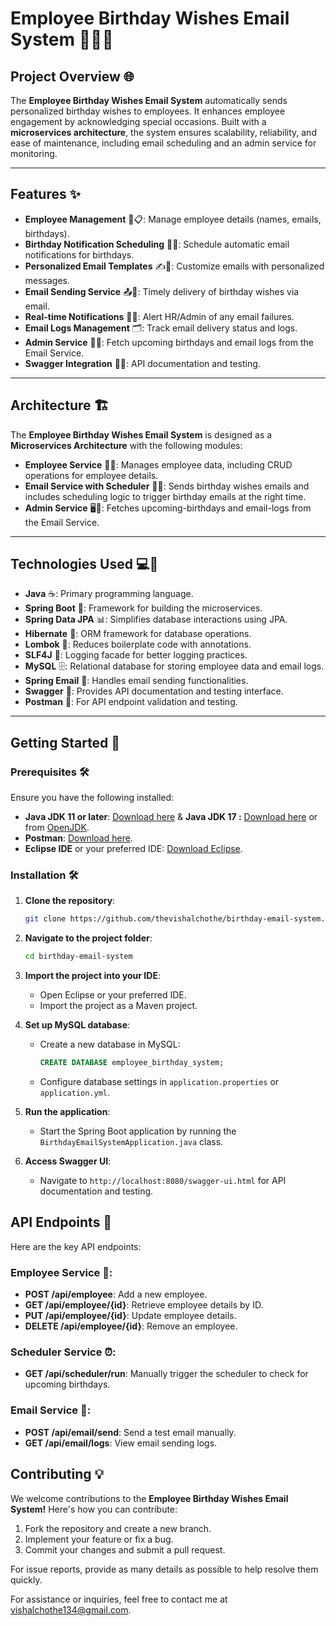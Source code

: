 # **Employee Birthday Wishes Email System** 🎉🎂📧

## **Project Overview** 🌐

The **Employee Birthday Wishes Email System** automatically sends personalized birthday wishes to employees. It enhances employee engagement by acknowledging special occasions. Built with a **microservices architecture**, the system ensures scalability, reliability, and ease of maintenance, including email scheduling and an admin service for monitoring.

---

## **Features** ✨

-  **Employee Management** 👤📋: Manage employee details (names, emails, birthdays).
- **Birthday Notification Scheduling** 🎂⏰: Schedule automatic email notifications for birthdays.
- **Personalized Email Templates** ✍️📧: Customize emails with personalized messages.
- **Email Sending Service** 📤📨: Timely delivery of birthday wishes via email.
- **Real-time Notifications** 🔔📲: Alert HR/Admin of any email failures.
- **Email Logs Management** 🗂️: Track email delivery status and logs.
- **Admin Service** 🧑‍💼: Fetch upcoming birthdays and email logs from the Email Service.
- **Swagger Integration** 📜📂: API documentation and testing.

---

## **Architecture** 🏗️

The **Employee Birthday Wishes Email System** is designed as a **Microservices Architecture** with the following modules:

- **Employee Service** 🧑‍💼: Manages employee data, including CRUD operations for employee details.
- **Email Service with Scheduler** 📧⏰: Sends birthday wishes emails and includes scheduling logic to trigger birthday emails at the right time.
- **Admin Service** 🖥️🔔: Fetches upcoming-birthdays and email-logs from the Email Service.
---

## **Technologies Used** 💻🔧

- **Java** ☕️: Primary programming language.
- **Spring Boot** 🌱: Framework for building the microservices.
- **Spring Data JPA** 📊: Simplifies database interactions using JPA.
- **Hibernate** 🔄: ORM framework for database operations.
- **Lombok** 📜: Reduces boilerplate code with annotations.
- **SLF4J** 📖: Logging facade for better logging practices.
- **MySQL** 🗄️: Relational database for storing employee data and email logs.
- **Spring Email** 📧: Handles email sending functionalities.
- **Swagger** 📜: Provides API documentation and testing interface.
- **Postman** 🔑: For API endpoint validation and testing.

---

## **Getting Started** 🚀

### **Prerequisites** 🛠️

Ensure you have the following installed:

- **Java JDK 11 or later**: [Download here](https://www.oracle.com/java/technologies/javase-jdk11-downloads.html) & **Java JDK 17 :** [Download here](https://www.oracle.com/java/technologies/javase-jdk17-downloads.html) or from [OpenJDK](https://openjdk.java.net/).
- **Postman**: [Download here](https://www.postman.com/downloads/).
- **Eclipse IDE** or your preferred IDE: [Download Eclipse](https://www.eclipse.org/downloads/packages/release/2023-09/r).

### **Installation** 🛠️

1. **Clone the repository**:
   ```bash
   git clone https://github.com/thevishalchothe/birthday-email-system.git

2. **Navigate to the project folder**:

    ```bash
    cd birthday-email-system
    ```

3. **Import the project into your IDE**:
   - Open Eclipse or your preferred IDE.
   - Import the project as a Maven project.

4. **Set up MySQL database**:
   - Create a new database in MySQL:

     ```sql
     CREATE DATABASE employee_birthday_system;
     ```

   - Configure database settings in `application.properties` or `application.yml`.

5. **Run the application**:
   - Start the Spring Boot application by running the `BirthdayEmailSystemApplication.java` class.

6. **Access Swagger UI**:
   - Navigate to `http://localhost:8080/swagger-ui.html` for API documentation and testing.

## API Endpoints 📡

Here are the key API endpoints:

### Employee Service 👤:
- **POST /api/employee**: Add a new employee.
- **GET /api/employee/{id}**: Retrieve employee details by ID.
- **PUT /api/employee/{id}**: Update employee details.
- **DELETE /api/employee/{id}**: Remove an employee.

### Scheduler Service ⏰:
- **GET /api/scheduler/run**: Manually trigger the scheduler to check for upcoming birthdays.

### Email Service 📧:
- **POST /api/email/send**: Send a test email manually.
- **GET /api/email/logs**: View email sending logs.

## Contributing 💡

We welcome contributions to the **Employee Birthday Wishes Email System!** Here's how you can contribute:

1. Fork the repository and create a new branch.
2. Implement your feature or fix a bug.
3. Commit your changes and submit a pull request.

For issue reports, provide as many details as possible to help resolve them quickly.

For assistance or inquiries, feel free to contact me at [vishalchothe134@gmail.com](mailto:vishalchothe134@gmail.com).

